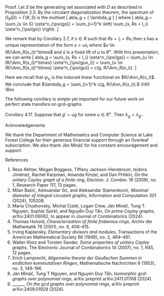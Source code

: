 Proof. Let $S$ be the generating set associated with $D$ as described in Proposition 2.5. By the circulant diagonalization theorem, the spectrum of $G_R(D) = \Gamma(R, S)$ is the multiset \[
abla_g = \{ \lambda_g \} \] where \[
abla_g = \sum_{s \in S} \zeta^n_{\psi(gs)} = \sum_{i=1}^k \left( \sum_{s, Rs = I_i} \zeta^n_{\psi(gs)} \right). \]

We remark that by Corollary 2.7, if $s \in R$ such that $Rs = I_i = R x_i$ then $s$ has a unique representation of the form $s = ux_i$ where $u \in (R/\Ann_R(x_i))^\times$ and $\hat{u}$ is a fixed lift of $u$ to $R^\times$. With this presentation, we can write \[
abla_g = \sum_{s, Rs = I_i} \zeta^n_{\psi(gs)} = \sum_{u \in (R/\Ann_R(x_i))^\times} \zeta^n_{\psi(gux_i)} = \sum_{u \in (R/\Ann_R(x_i))^\times} \zeta^n_{\psi(gu)} = c(g, R/\Ann_R(x_i)). \]

Here we recall that $\psi_{x_i}$ is the induced linear functional on $R/\Ann_R(x_i)$. We conclude that $\lambda_g = \sum_{i=1}^k c(g, R/\Ann_R(x_i)).$ \hfill \Box

The following corollary is simple yet important for our future work on perfect state transfers on gcd-graphs.

Corollary 4.17. Suppose that $g' = ug$ for some $u \in R^\times$. Then $\lambda_g = \lambda_{g'}$.

Acknowledgements

We thank the Department of Mathematics and Computer Science at Lake Forest College for their generous financial support through an Overleaf subscription. We also thank Ján Mináč for his constant encouragement and support.

References

1. Reza Akhtar, Megan Boggess, Tiffany Jackson-Henderson, Isidora Jiménez, Rachel Karpman, Amanda Kinzel, and Dan Pritikin, *On the unitary Cayley graph of a finite ring*, Electron. J. Combin. 16 (2009), no. 1, Research Paper 117, 13 pages.
2. Milan Bašić, Aleksandar Ilić, and Aleksandar Stamenković, *Maximal diameter of integral circulant graphs*, Information and Computation 301 (2024), 105208.
3. Maria Chudnovsky, Michal Cizek, Logan Crew, Ján Mináč, Tung T. Nguyen, Sophie Spirkl, and Nguyễn Duy Tấn, *On prime Cayley graphs*, arXiv:2401.06062, to appear in Journal of Combinatorics (2024).
4. Thomas Honold, *Characterization of finite frobenius rings*, Archiv der Mathematik 76 (2001), no. 6, 406–415.
5. Irving Kaplansky, *Elementary divisors and modules*, Transactions of the American Mathematical Society 66 (1949), no. 2, 464–491.
6. Walter Klotz and Torsten Sander, *Some properties of unitary Cayley graphs*, The Electronic Journal of Combinatorics 14 (2007), no. 1, R45, 12 pages.
7. Erich Lamprecht, *Allgemeine theorie der Gaußschen Summen in endlichen kommutativen Ringen*, Mathematische Nachrichten 9 (1953), no. 3, 149–196.
8. Ján Mináč, Tung T Nguyen, and Nguyen Duy Tấn, *Isomorphic gcd-graphs over polynomial rings*, arXiv preprint arXiv:2411.01768 (2024).
9. ______, *On the gcd graphs over polynomial rings*, arXiv preprint arXiv:2409.01929 (2024).